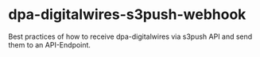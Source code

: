 # dpa-digitalwires-s3push-webhook
Best practices of how to receive dpa-digitalwires via s3push API and send them to an API-Endpoint.
